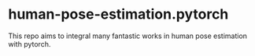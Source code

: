 # human-pose-estimation.pytorch
This repo aims to integral many fantastic works in human pose estimation with pytorch.
